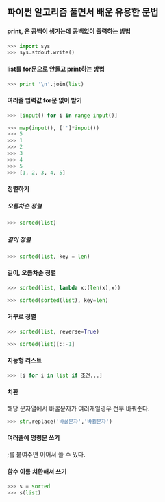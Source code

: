 ## 파이썬 알고리즘 풀면서 배운 유용한 문법
#### print, 은 공백이 생기는데 공백없이 출력하는 방법
```python
>>> import sys
>>> sys.stdout.write()
```
#### list를 for문으로 안돌고 print하는 방법
```python
>>> print '\n'.join(list)
```
#### 여러줄 입력값 for문 없이 받기
```python
>>> [input() for i in range input()]

>>> map(input(), ['']*input())
>>> 5
>>> 1
>>> 2
>>> 3
>>> 4
>>> 5
>>> [1, 2, 3, 4, 5]
```
#### 정렬하기
##### 오름차순 정렬
```python
>>> sorted(list)
```
##### 길이 정렬
```python
>>> sorted(list, key = len)
```
#### 길이, 오름차순 정렬
```python
>>> sorted(list, lambda x:(len(x),x))

>>> sorted(sorted(list), key=len)
```
#### 거꾸로 정렬
```python
>>> sorted(list, reverse=True)

>>> sorted(list)[::-1]
```
#### 지능형 리스트
```python
>>> [i for i in list if 조건...]
```
#### 치환
해당 문자열에서 바꿀문자가 여러개일경우 전부 바꿔준다.
```python
>>> str.replace('바꿀문자','바뀔문자')
```
#### 여러줄에 명령문 쓰기
;를 붙여주면 이어서 쓸 수 있다.
#### 함수 이름 치환해서 쓰기
```python
>>> s = sorted
>>> s(list)
```
